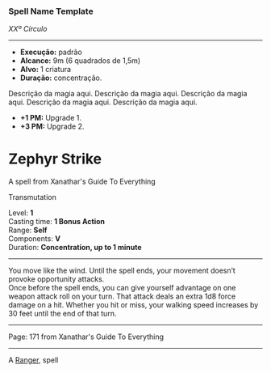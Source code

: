 ### Spell Name Template
*XXº Círculo*
___
- **Execução:** padrão
- **Alcance:** 9m (6 quadrados de 1,5m)
- **Alvo:** 1 criatura
- **Duração:** concentração.

Descrição da magia aqui. Descrição da magia aqui. Descrição da magia aqui. Descrição da magia aqui. Descrição da magia aqui.

- **+1 PM:** Upgrade 1.
- **+3 PM:** Upgrade 2.
# Zephyr Strike

A spell from Xanathar's Guide To Everything

Transmutation

Level: **1**  
Casting time: **1 Bonus Action**  
Range: **Self**  
Components: **V**  
Duration: **Concentration, up to 1 minute**  

---

You move like the wind. Until the spell ends, your movement doesn’t provoke opportunity attacks.  
Once before the spell ends, you can give yourself advantage on one weapon attack roll on your turn. That attack deals an extra 1d8 force damage on a hit. Whether you hit or miss, your walking speed increases by 30 feet until the end of that turn.

---

Page: 171 from Xanathar's Guide To Everything

---

A [Ranger](https://www.dnd-spells.com/spells/class/Ranger), spell
